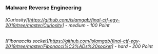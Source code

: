 ### Malware Reverse Engineering

###### [Curiosity][https://github.com/islamgab/final-ctf-egy-2019/tree/master/Curiosity] - medium - 100 Point  

###### [Fibonacciís socket][https://github.com/islamgab/final-ctf-egy-2019/tree/master/Fibonacci%C3%ADs%20socket] - hard - 200 Point  


